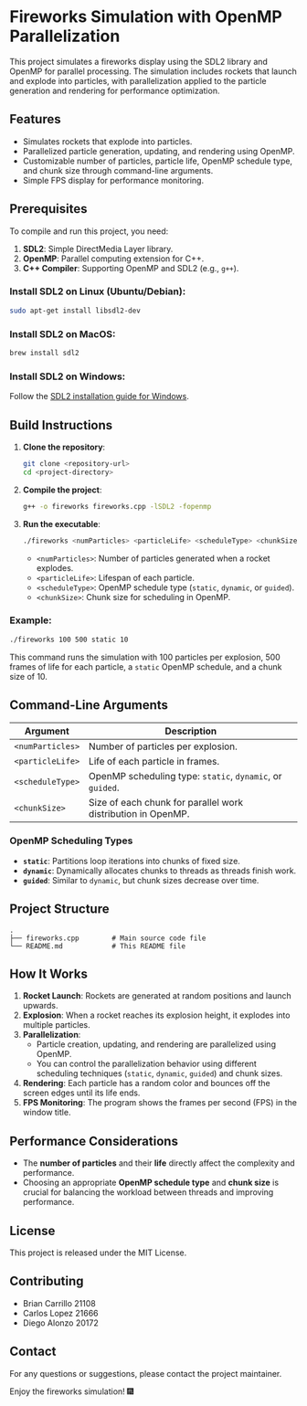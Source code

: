 
# Fireworks Simulation with OpenMP Parallelization

This project simulates a fireworks display using the SDL2 library and OpenMP for parallel processing. The simulation includes rockets that launch and explode into particles, with parallelization applied to the particle generation and rendering for performance optimization.

## Features
- Simulates rockets that explode into particles.
- Parallelized particle generation, updating, and rendering using OpenMP.
- Customizable number of particles, particle life, OpenMP schedule type, and chunk size through command-line arguments.
- Simple FPS display for performance monitoring.
  
## Prerequisites
To compile and run this project, you need:
1. **SDL2**: Simple DirectMedia Layer library.
2. **OpenMP**: Parallel computing extension for C++.
3. **C++ Compiler**: Supporting OpenMP and SDL2 (e.g., `g++`).

### Install SDL2 on Linux (Ubuntu/Debian):
```bash
sudo apt-get install libsdl2-dev
```

### Install SDL2 on MacOS:
```bash
brew install sdl2
```

### Install SDL2 on Windows:
Follow the [SDL2 installation guide for Windows](https://wiki.libsdl.org/Installation).

## Build Instructions

1. **Clone the repository**:
    ```bash
    git clone <repository-url>
    cd <project-directory>
    ```

2. **Compile the project**:
    ```bash
    g++ -o fireworks fireworks.cpp -lSDL2 -fopenmp
    ```

3. **Run the executable**:
    ```bash
    ./fireworks <numParticles> <particleLife> <scheduleType> <chunkSize>
    ```
   - `<numParticles>`: Number of particles generated when a rocket explodes.
   - `<particleLife>`: Lifespan of each particle.
   - `<scheduleType>`: OpenMP schedule type (`static`, `dynamic`, or `guided`).
   - `<chunkSize>`: Chunk size for scheduling in OpenMP.

### Example:
```bash
./fireworks 100 500 static 10
```
This command runs the simulation with 100 particles per explosion, 500 frames of life for each particle, a `static` OpenMP schedule, and a chunk size of 10.

## Command-Line Arguments

| Argument        | Description                                                       |
| --------------- | ----------------------------------------------------------------- |
| `<numParticles>`| Number of particles per explosion.                                |
| `<particleLife>`| Life of each particle in frames.                                  |
| `<scheduleType>`| OpenMP scheduling type: `static`, `dynamic`, or `guided`.         |
| `<chunkSize>`   | Size of each chunk for parallel work distribution in OpenMP.      |

### OpenMP Scheduling Types
- **`static`**: Partitions loop iterations into chunks of fixed size.
- **`dynamic`**: Dynamically allocates chunks to threads as threads finish work.
- **`guided`**: Similar to `dynamic`, but chunk sizes decrease over time.

## Project Structure

```
.
├── fireworks.cpp        # Main source code file
└── README.md            # This README file
```

## How It Works

1. **Rocket Launch**: Rockets are generated at random positions and launch upwards.
2. **Explosion**: When a rocket reaches its explosion height, it explodes into multiple particles.
3. **Parallelization**:
   - Particle creation, updating, and rendering are parallelized using OpenMP.
   - You can control the parallelization behavior using different scheduling techniques (`static`, `dynamic`, `guided`) and chunk sizes.
4. **Rendering**: Each particle has a random color and bounces off the screen edges until its life ends.
5. **FPS Monitoring**: The program shows the frames per second (FPS) in the window title.

## Performance Considerations
- The **number of particles** and their **life** directly affect the complexity and performance.
- Choosing an appropriate **OpenMP schedule type** and **chunk size** is crucial for balancing the workload between threads and improving performance.

## License
This project is released under the MIT License.

## Contributing

- Brian Carrillo 21108
- Carlos Lopez 21666
- Diego Alonzo 20172


## Contact
For any questions or suggestions, please contact the project maintainer.

Enjoy the fireworks simulation! 🎆
